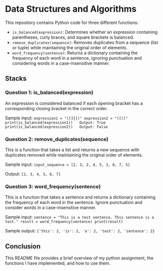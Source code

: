 # Data Structures and Algorithms

This repository contains Python code for three different functions:

- `is_balanced(expression)`: Determines whether an expression containing parentheses, curly braces, and square brackets is balanced.
- `remove_duplicates(sequence)`: Removes duplicates from a sequence (list or tuple) while maintaining the original order of elements.
- `word_frequency(sentence)`: Returns a dictionary containing the frequency of each word in a sentence, ignoring punctuation and considering words in a case-insensitive manner.
  
## Stacks 

### Question 1: is_balanced(expression)

An expression is considered balanced if each opening bracket has a corresponding closing bracket in the correct order.

Sample input:
`expression1 = "([]{})"
expression2 = "([)]"
print(is_balanced(expression1))   Output: True
print(is_balanced(expression2))   Output: False`

### Question 2: remove_duplicates(sequence)

This is a function that takes a list and returns a new sequence with duplicates removed while maintaining the original order of elements.

Sample input:
`input_sequence = [2, 3, 2, 4, 5, 3, 6, 7, 5]`

Output:
`[2, 3, 4, 5, 6, 7]`

### Question 3: word_frequency(sentence)

This is a function that takes a sentence and returns a dictionary containing the frequency of each word in the sentence. Ignore punctuation and consider words in a case-insensitive manner.

Sample input:
`sentence = "This is a test sentence. This sentence is a test."
result = word_frequency(sentence)
print(result)`

Sample output:
`{'this': 2, 'is': 2, 'a': 2, 'test': 2, 'sentence': 2}`


## Conclusion 

This README file provides a brief overview of my python assignment, the functions I have implemented, and how to use them.
